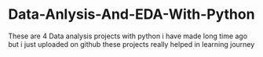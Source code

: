 # Data-Anlysis-And-EDA-With-Python
These are 4 Data analysis projects with python i have made long time ago but i just uploaded on github these projects really helped in learning journey
